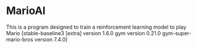 # MarioAI
This is a program designed to train a reinforcement learning model to play Mario 
[stable-baseline3 [extra] version 1.6.0
gym version 0.21.0
gym-super-mario-bros version 7.4.0]
